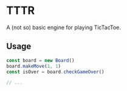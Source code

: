 # TTTR

A (not so) basic engine for playing TicTacToe.

## Usage

```js
const board = new Board()
board.makeMove(1, 1)
const isOver = board.checkGameOver()

// ...
```